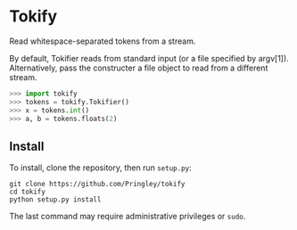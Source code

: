 # Tokify

Read whitespace-separated tokens from a stream.

By default, Tokifier reads from standard input (or a file specified by
argv[1]). Alternatively, pass the constructer a file object to read from a
different stream.

```python
>>> import tokify
>>> tokens = tokify.Tokifier()
>>> x = tokens.int()
>>> a, b = tokens.floats(2)
```

## Install

To install, clone the repository, then run `setup.py`:

    git clone https://github.com/Pringley/tokify
    cd tokify
    python setup.py install

The last command may require administrative privileges or `sudo`.

